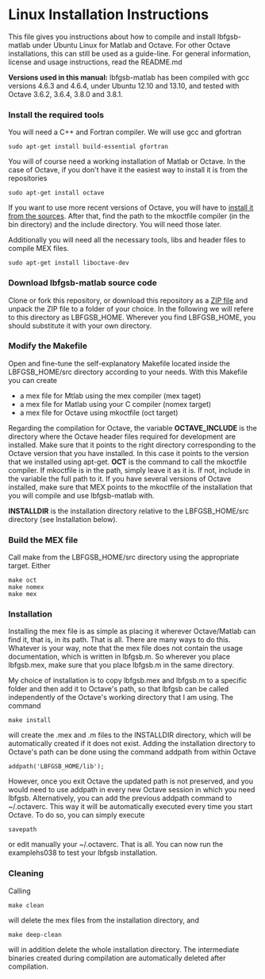 # Linux Installation Instructions

This file gives you instructions about how to compile and install lbfgsb-matlab under Ubuntu Linux for Matlab and Octave. For other Octave installations, this can still be used as a guide-line. For general information, license and usage instructions, read the README.md

**Versions used in this manual:**
lbfgsb-matlab has been compiled with gcc versions 4.6.3 and 4.6.4, under Ubuntu 12.10 and 13.10, and tested with Octave 3.6.2, 3.6.4, 3.8.0 and 3.8.1.

### Install the required tools
You will need a C++ and Fortran compiler. We will use gcc and gfortran

    sudo apt-get install build-essential gfortran

You will of course need a working installation of Matlab or Octave. In the case of Octave, if you don't have it the easiest way to install it is from the repositories

    sudo apt-get install octave

If you want to use more recent versions of Octave, you will have to [install it from the sources](http://www.gnu.org/software/octave/doc/interpreter/Installation.html).
After that, find the path to the mkoctfile compiler (in the bin directory) and the include directory. You will need those later.

Additionally you will need all the necessary tools, libs and header files to compile MEX
files.

    sudo apt-get install liboctave-dev


### Download lbfgsb-matlab source code
Clone or fork this repository, or download this repository as a
[ZIP file](https://github.com/josombio/lbfgsb-matlab/archive/master.zip)
and unpack the ZIP file to a folder of your choice. In the following we will refere to this directory as LBFGSB_HOME. 
Wherever you find LBFGSB_HOME, you should substitute it with your own directory.

### Modify the Makefile
Open and fine-tune the self-explanatory Makefile located inside the LBFGSB_HOME/src directory according to your needs. With this Makefile you can create
- a mex file for Mtlab using the mex compiler (mex taget)
- a mex file for Matlab using your C compiler (nomex target)
- a mex file for Octave using mkoctfile (oct target)

Regarding the compilation for Octave, the variable **OCTAVE_INCLUDE** is the directory where the Octave header files required for development are installed. Make sure that it points to the right directory corresponding to the Octave version that you have installed. In this case it points to the version that we installed using apt-get. **OCT** is the command to call the mkoctfile compiler. If mkoctfile is in the path, simply leave it as it is. If not, include in the variable the full path to it. If you have several versions of Octave installed, make sure that MEX points to the mkoctfile of the installation that you will compile and use lbfgsb-matlab with.
    
**INSTALLDIR** is the installation directory relative to the LBFGSB_HOME/src directory (see Installation below). 

### Build the MEX file
Call make from the LBFGSB_HOME/src directory using the appropriate target. Either

    make oct
    make nomex 
    make mex

### Installation
Installing the mex file is as simple as placing it wherever Octave/Matlab can find it, that is, in its path. That is all. There are many ways to do this. Whatever is your way, note that the mex file does not contain the usage documentation, which is written in lbfgsb.m. So wherever you place lbfgsb.mex, make sure that you place lbfgsb.m in the same directory.

My choice of installation is to copy lbfgsb.mex and lbfgsb.m to a specific folder and then add it to Octave's path, so that lbfgsb can be called independently of the Octave's working directory that I am using. The command

    make install

will create the .mex and .m files to the INSTALLDIR directory, which will be automatically created if it does not exist. Adding the installation directory to Octave's path can be done using the command addpath from within Octave

    addpath('LBFGSB_HOME/lib');

However, once you exit Octave the updated path is not preserved, and you would need to use addpath in every new Octave session in which you need lbfgsb. Alternatively, you can add the previous addpath command to ~/.octaverc. This way it will be automatically executed every time you start Octave. To do so, you can simply execute

    savepath

or edit manually your  ~/.octaverc. That is all. You can now run the examplehs038 to test your lbfgsb installation.

### Cleaning
Calling

    make clean

will delete the mex files from the installation directory, and 

    make deep-clean

will in addition delete the whole installation directory. The intermediate binaries created during compilation are automatically deleted after compilation.
